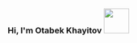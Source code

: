 ### Hi, I'm Otabek Khayitov <img src="https://media3.giphy.com/media/gM5qFksULw54NMWyry/giphy.gif?cid=ecf05e4726zwflicrt3la9epkiipmgw0fy4f4oz54ctg39oz&ep=v1_stickers_search&rid=giphy.gif&ct=s" width="50px"> 
